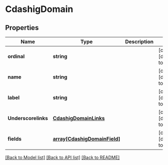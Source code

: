 # CdashigDomain

## Properties
Name | Type | Description | Notes
------------ | ------------- | ------------- | -------------
**ordinal** | **string** |  | [optional] [default to null]
**name** | **string** |  | [optional] [default to null]
**label** | **string** |  | [optional] [default to null]
**Underscorelinks** | [**CdashigDomainLinks**](CdashigDomainLinks.md) |  | [optional] [default to null]
**fields** | [**array[CdashigDomainField]**](CdashigDomainField.md) |  | [optional] [default to null]

[[Back to Model list]](../README.md#documentation-for-models) [[Back to API list]](../README.md#documentation-for-api-endpoints) [[Back to README]](../README.md)


